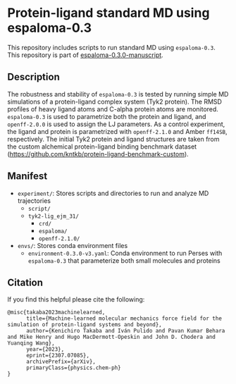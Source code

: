 # Protein-ligand standard MD using espaloma-0.3
This repository includes scripts to run standard MD using `espaloma-0.3`.
This repository is part of [espaloma-0.3.0-manuscript](https://github.com/choderalab/espaloma-0.3.0-manuscript).


## Description
The robustness and stability of `espaloma-0.3` is tested by running simple MD simulations of a protein-ligand complex system (Tyk2 protein).
The RMSD profiles of heavy ligand atoms and C-alpha protein atoms are monitored. 
`espaloma-0.3` is used to parametrize both the protein and ligand, and `openff-2.0.0` is used to assign the LJ parameters. 
As a control experiment, the ligand and protein is parametrized with `openff-2.1.0` and Amber `ff14SB`, respectively.
The initial Tyk2 protein and ligand structures are taken from the custom alchemical protein-ligand binding benchmark dataset (https://github.com/kntkb/protein-ligand-benchmark-custom).


## Manifest
- `experiment/`: Stores scripts and directories to run and analyze MD trajectories
    - `script/`
    - `tyk2-lig_ejm_31/`
        - `crd/`
        - `espaloma/`
        - `openff-2.1.0/`
- `envs/`: Stores conda environment files
    - `environment-0.3.0-v3.yaml`: Conda environment to run Perses with `espaloma-0.3` that parameterize both small molecules and proteins


## Citation
If you find this helpful please cite the following:

```
@misc{takaba2023machinelearned,
      title={Machine-learned molecular mechanics force field for the simulation of protein-ligand systems and beyond}, 
      author={Kenichiro Takaba and Iván Pulido and Pavan Kumar Behara and Mike Henry and Hugo MacDermott-Opeskin and John D. Chodera and Yuanqing Wang},
      year={2023},
      eprint={2307.07085},
      archivePrefix={arXiv},
      primaryClass={physics.chem-ph}
}
```